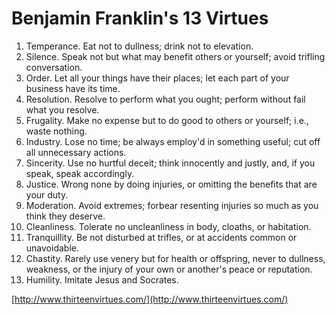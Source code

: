 # Benjamin Franklin's 13 Virtues

1. Temperance. Eat not to dullness; drink not to elevation.
2. Silence. Speak not but what may benefit others or yourself; avoid trifling conversation.
3. Order. Let all your things have their places; let each part of your business have its time.
4. Resolution. Resolve to perform what you ought; perform without fail what you resolve.
5. Frugality. Make no expense but to do good to others or yourself; i.e., waste nothing.
6. Industry. Lose no time; be always employ'd in something useful; cut off all unnecessary actions.
7. Sincerity. Use no hurtful deceit; think innocently and justly, and, if you speak, speak accordingly.
8. Justice. Wrong none by doing injuries, or omitting the benefits that are your duty.
9. Moderation. Avoid extremes; forbear resenting injuries so much as you think they deserve.
10. Cleanliness. Tolerate no uncleanliness in body, cloaths, or habitation.
11. Tranquillity. Be not disturbed at trifles, or at accidents common or unavoidable.
12. Chastity. Rarely use venery but for health or offspring, never to dullness, weakness, or the injury of your own or another's peace or reputation.
13. Humility. Imitate Jesus and Socrates.

[http://www.thirteenvirtues.com/](http://www.thirteenvirtues.com/)